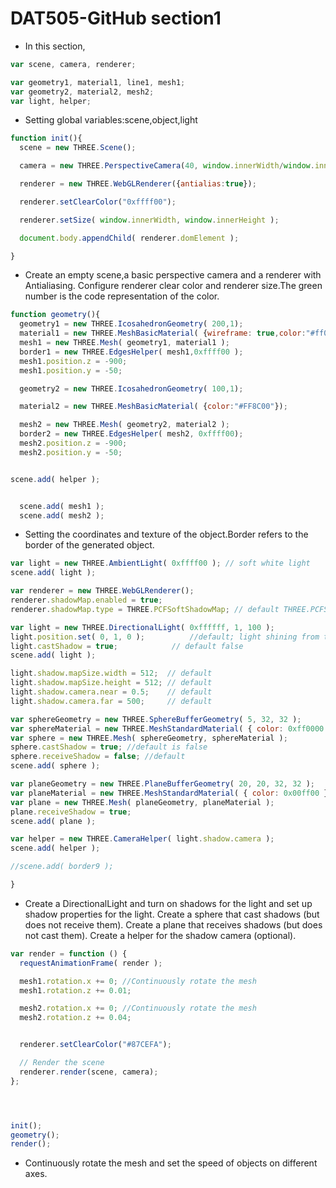 # DAT505-GitHub section1 #

* In this section,    

```javascript
var scene, camera, renderer;

var geometry1, material1, line1, mesh1;
var geometry2, material2, mesh2;
var light, helper;
```

* Setting global variables:scene,object,light

```javascript
function init(){
  scene = new THREE.Scene();

  camera = new THREE.PerspectiveCamera(40, window.innerWidth/window.innerHeight, 300, 10000 );

  renderer = new THREE.WebGLRenderer({antialias:true});

  renderer.setClearColor("0xffff00");

  renderer.setSize( window.innerWidth, window.innerHeight );

  document.body.appendChild( renderer.domElement );

}
```

* Create an empty scene,a basic perspective camera and a renderer with Antialiasing.
Configure renderer clear color and renderer size.The green number is the code representation of the color.

```javascript
function geometry(){
  geometry1 = new THREE.IcosahedronGeometry( 200,1);
  material1 = new THREE.MeshBasicMaterial( {wireframe: true,color:"#ff0000"});
  mesh1 = new THREE.Mesh( geometry1, material1 );
  border1 = new THREE.EdgesHelper( mesh1,0xffff00 );
  mesh1.position.z = -900;
  mesh1.position.y = -50;

  geometry2 = new THREE.IcosahedronGeometry( 100,1);

  material2 = new THREE.MeshBasicMaterial( {color:"#FF8C00"});

  mesh2 = new THREE.Mesh( geometry2, material2 );
  border2 = new THREE.EdgesHelper( mesh2, 0xffff00);
  mesh2.position.z = -900;
  mesh2.position.y = -50;


scene.add( helper );


  scene.add( mesh1 );
  scene.add( mesh2 );
  ```

* Setting the coordinates and texture of the object.Border refers to the border of the generated object.

```javascript
var light = new THREE.AmbientLight( 0xffff00 ); // soft white light
scene.add( light );

var renderer = new THREE.WebGLRenderer();
renderer.shadowMap.enabled = true;
renderer.shadowMap.type = THREE.PCFSoftShadowMap; // default THREE.PCFShadowMap

var light = new THREE.DirectionalLight( 0xffffff, 1, 100 );
light.position.set( 0, 1, 0 ); 			//default; light shining from top
light.castShadow = true;            // default false
scene.add( light );

light.shadow.mapSize.width = 512;  // default
light.shadow.mapSize.height = 512; // default
light.shadow.camera.near = 0.5;    // default
light.shadow.camera.far = 500;     // default

var sphereGeometry = new THREE.SphereBufferGeometry( 5, 32, 32 );
var sphereMaterial = new THREE.MeshStandardMaterial( { color: 0xff0000 } );
var sphere = new THREE.Mesh( sphereGeometry, sphereMaterial );
sphere.castShadow = true; //default is false
sphere.receiveShadow = false; //default
scene.add( sphere );

var planeGeometry = new THREE.PlaneBufferGeometry( 20, 20, 32, 32 );
var planeMaterial = new THREE.MeshStandardMaterial( { color: 0x00ff00 } )
var plane = new THREE.Mesh( planeGeometry, planeMaterial );
plane.receiveShadow = true;
scene.add( plane );

var helper = new THREE.CameraHelper( light.shadow.camera );
scene.add( helper );

//scene.add( border9 );

}
```
* Create a DirectionalLight and turn on shadows for the light and set up shadow properties for the light.
Create a sphere that cast shadows (but does not receive them).
Create a plane that receives shadows (but does not cast them).
Create a helper for the shadow camera (optional).

```javascript
var render = function () {
  requestAnimationFrame( render );

  mesh1.rotation.x += 0; //Continuously rotate the mesh
  mesh1.rotation.z += 0.01;

  mesh2.rotation.x += 0; //Continuously rotate the mesh
  mesh2.rotation.z += 0.04;


  renderer.setClearColor("#87CEFA");

  // Render the scene
  renderer.render(scene, camera);
};




init();
geometry();
render();
```

* Continuously rotate the mesh and set the speed of objects on different axes.
